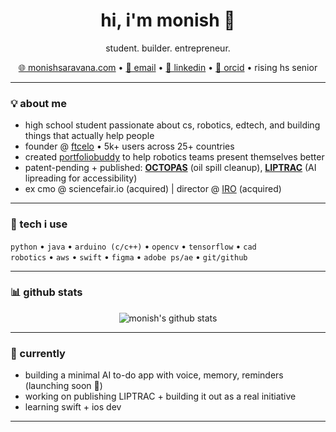 <h1 align="center">hi, i'm monish 👋</h1>

<p align="center">
  student. builder. entrepreneur.
</p>

<p align="center">
  <a href="https://monishsaravana.com">🌐 monishsaravana.com</a> • 
  <a href="mailto:monish.sd.2008@gmail.com">📧 email</a> • 
  <a href="https://www.linkedin.com/in/monish-skds">💼 linkedin</a> • 
  <a href="https://orcid.org/0009-0009-3349-3976">🧬 orcid</a> • 
  <a> rising hs senior </a>
</p>

---

### 💡 about me

- high school student passionate about cs, robotics, edtech, and building things that actually help people
- founder @ [ftcelo](https://monishsaravana.com/ftcelo) • 5k+ users across 25+ countries  
- created [portfoliobuddy](https://monishsaravana.com/portfoliobuddy) to help robotics teams present themselves better  
- patent-pending + published: [**OCTOPAS**](https://doi.org/10.5281/zenodo.15596105) (oil spill cleanup), [**LIPTRAC**](https://monishsaravana.com/liptrac.html) (AI lipreading for accessibility)  
- ex cmo @ sciencefair.io (acquired) | director @ [IRO](https://www.internationalresearcholympiad.org/) (acquired)  

---

### 🧰 tech i use

`python` • `java` • `arduino (c/c++)` • `opencv` • `tensorflow` • `cad`  
`robotics` • `aws` • `swift` • `figma` • `adobe ps/ae` • `git/github`

---

### 📊 github stats

<p align="center">
  <img src="https://github-readme-stats.vercel.app/api?username=BlueMoon73&show_icons=true&hide=contribs,prs&theme=radical&include_all_commits=true&hide_rank=true" alt="monish's github stats" />
</p>

---

### 🌱 currently

- building a minimal AI to-do app with voice, memory, reminders (launching soon 👀)  
- working on publishing LIPTRAC + building it out as a real initiative  
- learning swift + ios dev 
---
